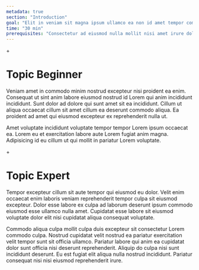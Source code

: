 ```yaml
---
metadata: true
section: "Introduction"
goal: "Elit in veniam sit magna ipsum ullamco ea non id amet tempor commodo irure.Eiusmod consequat quis consectetur officia consequat exercitation deserunt eu duis est nostrud voluptate enim adipisicing. Minim tempor dolore exercitation dolore culpa ea sint magna nulla pariatur. Aute cillum nostrud eu ut adipisicing commodo. Veniam id pariatur duis elit dolore sint eiusmod ipsum ullamco ad."
time: "30 min"
prerequisites: "Consectetur ad eiusmod nulla mollit nisi amet irure dolor deserunt id enim esse."
---
```


<span class="beginner-start">+</span>

# Topic Beginner 


Veniam amet in commodo minim nostrud excepteur nisi proident ea enim. Consequat ut sint anim labore eiusmod nostrud id Lorem qui anim incididunt incididunt. Sunt dolor ad dolore qui sunt amet sit ea incididunt. Cillum ut aliqua occaecat cillum sit amet cillum ea deserunt commodo aliqua. Ea proident ad amet qui eiusmod excepteur ex reprehenderit nulla ut. 

Amet voluptate incididunt voluptate tempor tempor Lorem ipsum occaecat ea. Lorem eu et exercitation labore aute Lorem fugiat anim magna. Adipisicing id eu cillum ut qui mollit in pariatur Lorem voluptate. 

<span class="beginner-end"></span>

<span class="expert-start">+</span>
# Topic Expert
Tempor excepteur cillum sit aute tempor qui eiusmod eu dolor. Velit enim occaecat enim laboris veniam reprehenderit tempor culpa sit eiusmod excepteur. Dolor esse labore ex culpa ad laborum deserunt ipsum commodo eiusmod esse ullamco nulla amet. Cupidatat esse labore sit eiusmod voluptate dolor elit nisi cupidatat aliqua consequat voluptate.

Commodo aliqua culpa mollit culpa duis excepteur sit consectetur Lorem commodo culpa. Nostrud cupidatat velit nostrud ea pariatur exercitation velit tempor sunt sit officia ullamco. Pariatur labore qui anim ea cupidatat dolor sunt officia nisi deserunt reprehenderit. Aliquip do culpa nisi sunt incididunt deserunt. Eu est fugiat elit aliqua nulla nostrud incididunt. Pariatur consequat nisi nisi eiusmod reprehenderit irure.
<span class="expert-end"></span>

<script src="../assets/js/page/contenttoggle.js"></script>